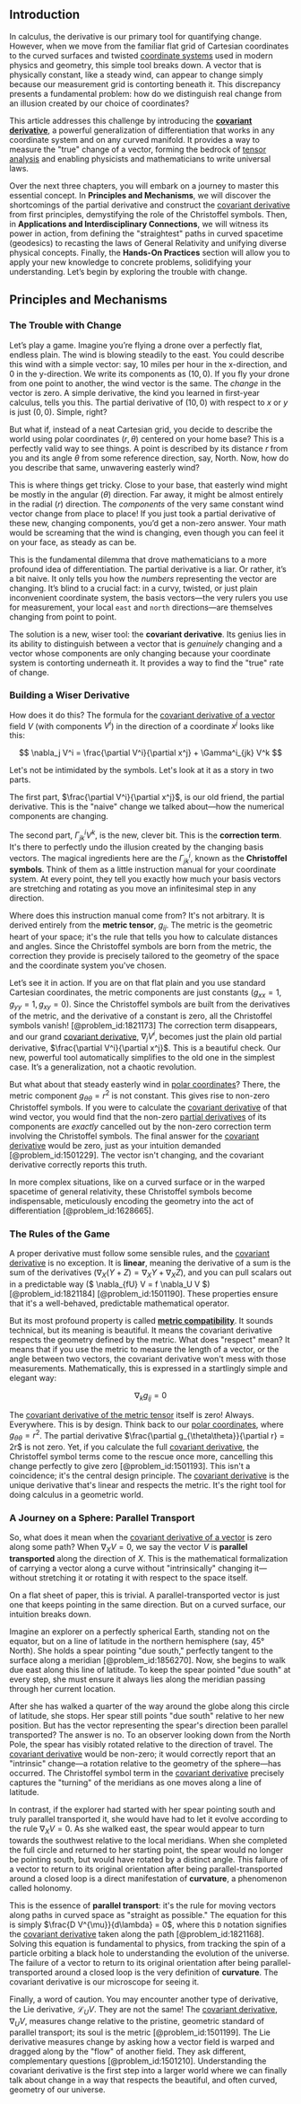 ## Introduction
In calculus, the derivative is our primary tool for quantifying change. However, when we move from the familiar flat grid of Cartesian coordinates to the curved surfaces and twisted [coordinate systems](@article_id:148772) used in modern physics and geometry, this simple tool breaks down. A vector that is physically constant, like a steady wind, can appear to change simply because our measurement grid is contorting beneath it. This discrepancy presents a fundamental problem: how do we distinguish real change from an illusion created by our choice of coordinates?

This article addresses this challenge by introducing the **[covariant derivative](@article_id:151982)**, a powerful generalization of differentiation that works in any coordinate system and on any curved manifold. It provides a way to measure the "true" change of a vector, forming the bedrock of [tensor analysis](@article_id:183525) and enabling physicists and mathematicians to write universal laws.

Over the next three chapters, you will embark on a journey to master this essential concept. In **Principles and Mechanisms**, we will discover the shortcomings of the partial derivative and construct the [covariant derivative](@article_id:151982) from first principles, demystifying the role of the Christoffel symbols. Then, in **Applications and Interdisciplinary Connections**, we will witness its power in action, from defining the "straightest" paths in curved spacetime (geodesics) to recasting the laws of General Relativity and unifying diverse physical concepts. Finally, the **Hands-On Practices** section will allow you to apply your new knowledge to concrete problems, solidifying your understanding. Let’s begin by exploring the trouble with change.

## Principles and Mechanisms

### The Trouble with Change

Let’s play a game. Imagine you’re flying a drone over a perfectly flat, endless plain. The wind is blowing steadily to the east. You could describe this wind with a simple vector: say, 10 miles per hour in the x-direction, and 0 in the y-direction. We write its components as $(10, 0)$. If you fly your drone from one point to another, the wind vector is the same. The *change* in the vector is zero. A simple derivative, the kind you learned in first-year calculus, tells you this. The partial derivative of $(10, 0)$ with respect to $x$ or $y$ is just $(0, 0)$. Simple, right?

But what if, instead of a neat Cartesian grid, you decide to describe the world using polar coordinates $(r, \theta)$ centered on your home base? This is a perfectly valid way to see things. A point is described by its distance $r$ from you and its angle $\theta$ from some reference direction, say, North. Now, how do you describe that same, unwavering easterly wind?

This is where things get tricky. Close to your base, that easterly wind might be mostly in the angular ($\theta$) direction. Far away, it might be almost entirely in the radial ($r$) direction. The *components* of the very same constant wind vector change from place to place! If you just took a partial derivative of these new, changing components, you’d get a non-zero answer. Your math would be screaming that the wind is changing, even though you can feel it on your face, as steady as can be.

This is the fundamental dilemma that drove mathematicians to a more profound idea of differentiation. The partial derivative is a liar. Or rather, it’s a bit naive. It only tells you how the *numbers* representing the vector are changing. It’s blind to a crucial fact: in a curvy, twisted, or just plain inconvenient coordinate system, the basis vectors—the very rulers you use for measurement, your local `east` and `north` directions—are themselves changing from point to point.

The solution is a new, wiser tool: the **covariant derivative**. Its genius lies in its ability to distinguish between a vector that is *genuinely* changing and a vector whose components are only changing because your coordinate system is contorting underneath it. It provides a way to find the "true" rate of change.

### Building a Wiser Derivative

How does it do this? The formula for the [covariant derivative of a vector](@article_id:191072) field $V$ (with components $V^i$) in the direction of a coordinate $x^j$ looks like this:

$$
\nabla_j V^i = \frac{\partial V^i}{\partial x^j} + \Gamma^i_{jk} V^k
$$

Let's not be intimidated by the symbols. Let's look at it as a story in two parts.

The first part, $\frac{\partial V^i}{\partial x^j}$, is our old friend, the partial derivative. This is the "naive" change we talked about—how the numerical components are changing.

The second part, $\Gamma^i_{jk} V^k$, is the new, clever bit. This is the **correction term**. It's there to perfectly undo the illusion created by the changing basis vectors. The magical ingredients here are the $\Gamma^i_{jk}$, known as the **Christoffel symbols**. Think of them as a little instruction manual for your coordinate system. At every point, they tell you exactly how much your basis vectors are stretching and rotating as you move an infinitesimal step in any direction.

Where does this instruction manual come from? It's not arbitrary. It is derived entirely from the **metric tensor**, $g_{ij}$. The metric is the geometric heart of your space; it's the rule that tells you how to calculate distances and angles. Since the Christoffel symbols are born from the metric, the correction they provide is precisely tailored to the geometry of the space and the coordinate system you've chosen.

Let’s see it in action. If you are on that flat plain and you use standard Cartesian coordinates, the metric components are just constants ($g_{xx} = 1, g_{yy} = 1, g_{xy} = 0$). Since the Christoffel symbols are built from the derivatives of the metric, and the derivative of a constant is zero, all the Christoffel symbols vanish! [@problem_id:1821173] The correction term disappears, and our grand [covariant derivative](@article_id:151982), $\nabla_j V^i$, becomes just the plain old partial derivative, $\frac{\partial V^i}{\partial x^j}$. This is a beautiful check. Our new, powerful tool automatically simplifies to the old one in the simplest case. It’s a generalization, not a chaotic revolution.

But what about that steady easterly wind in [polar coordinates](@article_id:158931)? There, the metric component $g_{\theta\theta} = r^2$ is not constant. This gives rise to non-zero Christoffel symbols. If you were to calculate the [covariant derivative](@article_id:151982) of that wind vector, you would find that the non-zero [partial derivatives](@article_id:145786) of its components are *exactly* cancelled out by the non-zero correction term involving the Christoffel symbols. The final answer for the [covariant derivative](@article_id:151982) would be zero, just as your intuition demanded [@problem_id:1501229]. The vector isn't changing, and the covariant derivative correctly reports this truth.

In more complex situations, like on a curved surface or in the warped spacetime of general relativity, these Christoffel symbols become indispensable, meticulously encoding the geometry into the act of differentiation [@problem_id:1628665].

### The Rules of the Game

A proper derivative must follow some sensible rules, and the [covariant derivative](@article_id:151982) is no exception. It is **linear**, meaning the derivative of a sum is the sum of the derivatives ($\nabla_X(Y+Z) = \nabla_X Y + \nabla_X Z$), and you can pull scalars out in a predictable way ($ \nabla_{fU} V = f \nabla_U V $) [@problem_id:1821184] [@problem_id:1501190]. These properties ensure that it's a well-behaved, predictable mathematical operator.

But its most profound property is called **[metric compatibility](@article_id:265416)**. It sounds technical, but its meaning is beautiful. It means the covariant derivative respects the geometry defined by the metric. What does "respect" mean? It means that if you use the metric to measure the length of a vector, or the angle between two vectors, the covariant derivative won't mess with those measurements. Mathematically, this is expressed in a startlingly simple and elegant way:

$$
\nabla_k g_{ij} = 0
$$

The [covariant derivative of the metric tensor](@article_id:197668) itself is zero! Always. Everywhere. This is by design. Think back to our [polar coordinates](@article_id:158931), where $g_{\theta\theta} = r^2$. The partial derivative $\frac{\partial g_{\theta\theta}}{\partial r} = 2r$ is not zero. Yet, if you calculate the full [covariant derivative](@article_id:151982), the Christoffel symbol terms come to the rescue once more, cancelling this change perfectly to give zero [@problem_id:1501193]. This isn't a coincidence; it's the central design principle. The [covariant derivative](@article_id:151982) is the unique derivative that's linear and respects the metric. It's the right tool for doing calculus in a geometric world.

### A Journey on a Sphere: Parallel Transport

So, what does it mean when the [covariant derivative of a vector](@article_id:191072) is zero along some path? When $\nabla_X V = 0$, we say the vector $V$ is **parallel transported** along the direction of $X$. This is the mathematical formalization of carrying a vector along a curve without "intrinsically" changing it—without stretching it or rotating it with respect to the space itself.

On a flat sheet of paper, this is trivial. A parallel-transported vector is just one that keeps pointing in the same direction. But on a curved surface, our intuition breaks down.

Imagine an explorer on a perfectly spherical Earth, standing not on the equator, but on a line of latitude in the northern hemisphere (say, 45° North). She holds a spear pointing "due south," perfectly tangent to the surface along a meridian [@problem_id:1856270]. Now, she begins to walk due east along this line of latitude. To keep the spear pointed "due south" at every step, she must ensure it always lies along the meridian passing through her current location.

After she has walked a quarter of the way around the globe along this circle of latitude, she stops. Her spear still points "due south" relative to her new position. But has the vector representing the spear's direction been parallel transported? The answer is no. To an observer looking down from the North Pole, the spear has visibly rotated relative to the direction of travel. The [covariant derivative](@article_id:151982) would be non-zero; it would correctly report that an "intrinsic" change—a rotation relative to the geometry of the sphere—has occurred. The Christoffel symbol term in the [covariant derivative](@article_id:151982) precisely captures the "turning" of the meridians as one moves along a line of latitude.

In contrast, if the explorer had started with her spear pointing south and truly parallel transported it, she would have had to let it evolve according to the rule $\nabla_X V=0$. As she walked east, the spear would appear to turn towards the southwest relative to the local meridians. When she completed the full circle and returned to her starting point, the spear would no longer be pointing south, but would have rotated by a distinct angle. This failure of a vector to return to its original orientation after being parallel-transported around a closed loop is a direct manifestation of **curvature**, a phenomenon called holonomy.

This is the essence of **parallel transport**: it's the rule for moving vectors along paths in curved space as "straight as possible." The equation for this is simply $\frac{D V^{\mu}}{d\lambda} = 0$, where this `D` notation signifies the [covariant derivative](@article_id:151982) taken along the path [@problem_id:1821168]. Solving this equation is fundamental to physics, from tracking the spin of a particle orbiting a black hole to understanding the evolution of the universe. The failure of a vector to return to its original orientation after being parallel-transported around a closed loop is the very definition of **curvature**. The covariant derivative is our microscope for seeing it.

Finally, a word of caution. You may encounter another type of derivative, the Lie derivative, $\mathcal{L}_U V$. They are not the same! The [covariant derivative](@article_id:151982), $\nabla_U V$, measures change relative to the pristine, geometric standard of parallel transport; its soul is the metric [@problem_id:1501199]. The Lie derivative measures change by asking how a vector field is warped and dragged along by the "flow" of another field. They ask different, complementary questions [@problem_id:1501210]. Understanding the covariant derivative is the first step into a larger world where we can finally talk about change in a way that respects the beautiful, and often curved, geometry of our universe.